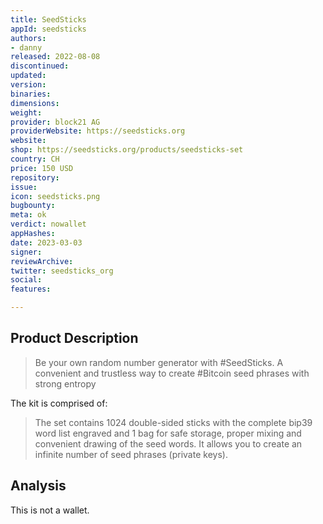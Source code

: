 ```yaml
---
title: SeedSticks
appId: seedsticks
authors:
- danny
released: 2022-08-08
discontinued: 
updated: 
version: 
binaries: 
dimensions: 
weight: 
provider: block21 AG
providerWebsite: https://seedsticks.org
website: 
shop: https://seedsticks.org/products/seedsticks-set
country: CH
price: 150 USD
repository: 
issue: 
icon: seedsticks.png
bugbounty: 
meta: ok
verdict: nowallet
appHashes: 
date: 2023-03-03
signer: 
reviewArchive: 
twitter: seedsticks_org
social: 
features: 

---
```


## Product Description 

> Be your own random number generator with #SeedSticks. A convenient and trustless way to create #Bitcoin seed phrases with strong entropy

The kit is comprised of: 

> The set contains 1024 double-sided sticks with the complete bip39 word list engraved and 1 bag for safe storage, proper mixing and convenient drawing of the seed words. It allows you to create an infinite number of seed phrases (private keys). 

## Analysis 

This is not a wallet.

